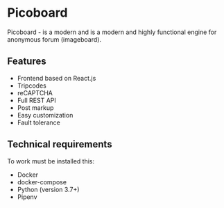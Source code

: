 # Picoboard
Picoboard - is a modern and is a modern and highly functional engine for anonymous forum (imageboard).

## Features

* Frontend based on React.js
* Tripcodes
* reCAPTCHA 
* Full REST API
* Post markup
* Easy customization
* Fault tolerance

## Technical requirements
To work must be installed this:
* Docker
* docker-compose
* Python (version 3.7+)
* Pipenv
